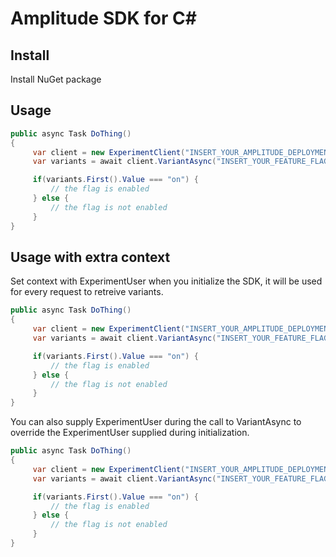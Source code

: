 # Amplitude SDK for C#

## Install
Install NuGet package

## Usage
```c#
public async Task DoThing()
{
     var client = new ExperimentClient("INSERT_YOUR_AMPLITUDE_DEPLOYMENT_KEY");
     var variants = await client.VariantAsync("INSERT_YOUR_FEATURE_FLAG_KEY");

     if(variants.First().Value === "on") {
         // the flag is enabled
     } else {
         // the flag is not enabled
     }
}
```

## Usage with extra context
Set context with ExperimentUser when you initialize the SDK, it will be used for every request to retreive variants.

```c#
public async Task DoThing()
{
     var client = new ExperimentClient("INSERT_YOUR_AMPLITUDE_DEPLOYMENT_KEY", new ExperimentUser() { UserId = "test2" });
     var variants = await client.VariantAsync("INSERT_YOUR_FEATURE_FLAG_KEY");

     if(variants.First().Value === "on") {
         // the flag is enabled
     } else {
         // the flag is not enabled
     }
}
```
You can also supply ExperimentUser during the call to VariantAsync to override the ExperimentUser supplied during initialization.
```c#
public async Task DoThing()
{
     var client = new ExperimentClient("INSERT_YOUR_AMPLITUDE_DEPLOYMENT_KEY");
     var variants = await client.VariantAsync("INSERT_YOUR_FEATURE_FLAG_KEY", new ExperimentUser() { UserId = "test2" });

     if(variants.First().Value === "on") {
         // the flag is enabled
     } else {
         // the flag is not enabled
     }
}
```